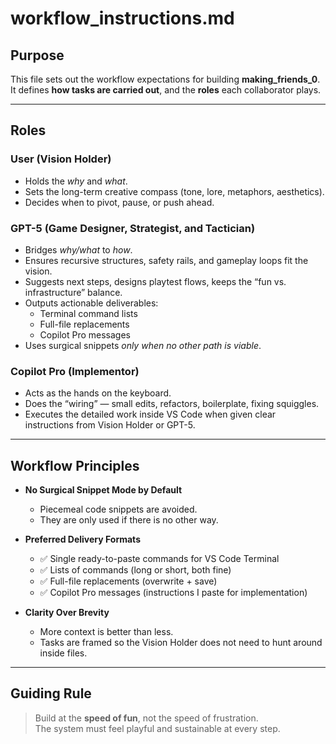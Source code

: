 # workflow_instructions.md

## Purpose  
This file sets out the workflow expectations for building **making_friends_0**.  
It defines **how tasks are carried out**, and the **roles** each collaborator plays.

---

## Roles

### User (Vision Holder)
- Holds the *why* and *what*.  
- Sets the long-term creative compass (tone, lore, metaphors, aesthetics).  
- Decides when to pivot, pause, or push ahead.  

### GPT-5 (Game Designer, Strategist, and Tactician)
- Bridges *why/what* to *how*.  
- Ensures recursive structures, safety rails, and gameplay loops fit the vision.  
- Suggests next steps, designs playtest flows, keeps the “fun vs. infrastructure” balance.  
- Outputs actionable deliverables:  
  - Terminal command lists  
  - Full-file replacements  
  - Copilot Pro messages  
- Uses surgical snippets *only when no other path is viable*.  

### Copilot Pro (Implementor)
- Acts as the hands on the keyboard.  
- Does the “wiring” — small edits, refactors, boilerplate, fixing squiggles.  
- Executes the detailed work inside VS Code when given clear instructions from Vision Holder or GPT-5.  

---

## Workflow Principles  

- **No Surgical Snippet Mode by Default**  
  - Piecemeal code snippets are avoided.  
  - They are only used if there is no other way.  

- **Preferred Delivery Formats**  
  - ✅ Single ready-to-paste commands for VS Code Terminal  
  - ✅ Lists of commands (long or short, both fine)  
  - ✅ Full-file replacements (overwrite + save)  
  - ✅ Copilot Pro messages (instructions I paste for implementation)  

- **Clarity Over Brevity**  
  - More context is better than less.  
  - Tasks are framed so the Vision Holder does not need to hunt around inside files.  

---

## Guiding Rule  

> Build at the **speed of fun**, not the speed of frustration.  
> The system must feel playful and sustainable at every step.
